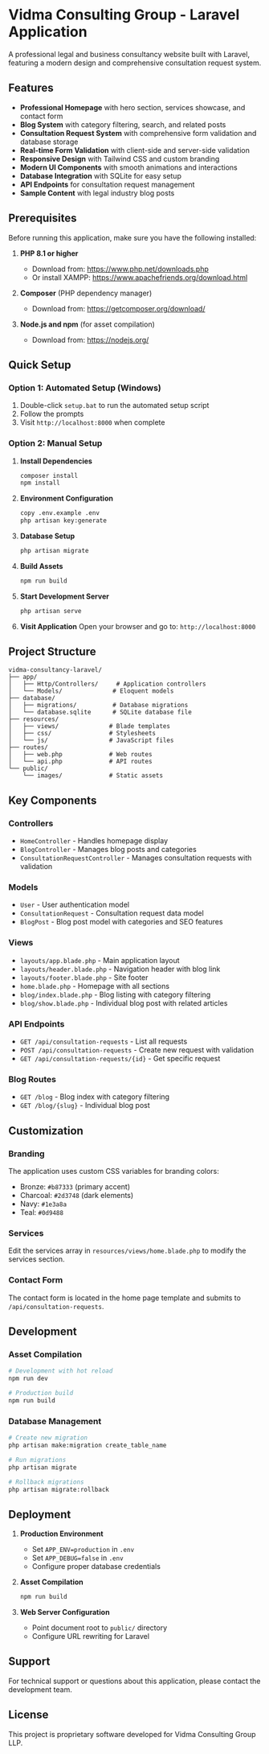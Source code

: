 # Vidma Consulting Group - Laravel Application

A professional legal and business consultancy website built with Laravel, featuring a modern design and comprehensive consultation request system.

## Features

- **Professional Homepage** with hero section, services showcase, and contact form
- **Blog System** with category filtering, search, and related posts
- **Consultation Request System** with comprehensive form validation and database storage
- **Real-time Form Validation** with client-side and server-side validation
- **Responsive Design** with Tailwind CSS and custom branding
- **Modern UI Components** with smooth animations and interactions
- **Database Integration** with SQLite for easy setup
- **API Endpoints** for consultation request management
- **Sample Content** with legal industry blog posts

## Prerequisites

Before running this application, make sure you have the following installed:

1. **PHP 8.1 or higher**
   - Download from: https://www.php.net/downloads.php
   - Or install XAMPP: https://www.apachefriends.org/download.html

2. **Composer** (PHP dependency manager)
   - Download from: https://getcomposer.org/download/

3. **Node.js and npm** (for asset compilation)
   - Download from: https://nodejs.org/

## Quick Setup

### Option 1: Automated Setup (Windows)
1. Double-click `setup.bat` to run the automated setup script
2. Follow the prompts
3. Visit `http://localhost:8000` when complete

### Option 2: Manual Setup

1. **Install Dependencies**
   ```bash
   composer install
   npm install
   ```

2. **Environment Configuration**
   ```bash
   copy .env.example .env
   php artisan key:generate
   ```

3. **Database Setup**
   ```bash
   php artisan migrate
   ```

4. **Build Assets**
   ```bash
   npm run build
   ```

5. **Start Development Server**
   ```bash
   php artisan serve
   ```

6. **Visit Application**
   Open your browser and go to: `http://localhost:8000`

## Project Structure

```
vidma-consultancy-laravel/
├── app/
│   ├── Http/Controllers/     # Application controllers
│   └── Models/              # Eloquent models
├── database/
│   ├── migrations/          # Database migrations
│   └── database.sqlite      # SQLite database file
├── resources/
│   ├── views/              # Blade templates
│   ├── css/                # Stylesheets
│   └── js/                 # JavaScript files
├── routes/
│   ├── web.php             # Web routes
│   └── api.php             # API routes
└── public/
    └── images/             # Static assets
```

## Key Components

### Controllers
- `HomeController` - Handles homepage display
- `BlogController` - Manages blog posts and categories
- `ConsultationRequestController` - Manages consultation requests with validation

### Models
- `User` - User authentication model
- `ConsultationRequest` - Consultation request data model
- `BlogPost` - Blog post model with categories and SEO features

### Views
- `layouts/app.blade.php` - Main application layout
- `layouts/header.blade.php` - Navigation header with blog link
- `layouts/footer.blade.php` - Site footer
- `home.blade.php` - Homepage with all sections
- `blog/index.blade.php` - Blog listing with category filtering
- `blog/show.blade.php` - Individual blog post with related articles

### API Endpoints
- `GET /api/consultation-requests` - List all requests
- `POST /api/consultation-requests` - Create new request with validation
- `GET /api/consultation-requests/{id}` - Get specific request

### Blog Routes
- `GET /blog` - Blog index with category filtering
- `GET /blog/{slug}` - Individual blog post

## Customization

### Branding
The application uses custom CSS variables for branding colors:
- Bronze: `#b87333` (primary accent)
- Charcoal: `#2d3748` (dark elements)
- Navy: `#1e3a8a`
- Teal: `#0d9488`

### Services
Edit the services array in `resources/views/home.blade.php` to modify the services section.

### Contact Form
The contact form is located in the home page template and submits to `/api/consultation-requests`.

## Development

### Asset Compilation
```bash
# Development with hot reload
npm run dev

# Production build
npm run build
```

### Database Management
```bash
# Create new migration
php artisan make:migration create_table_name

# Run migrations
php artisan migrate

# Rollback migrations
php artisan migrate:rollback
```

## Deployment

1. **Production Environment**
   - Set `APP_ENV=production` in `.env`
   - Set `APP_DEBUG=false` in `.env`
   - Configure proper database credentials

2. **Asset Compilation**
   ```bash
   npm run build
   ```

3. **Web Server Configuration**
   - Point document root to `public/` directory
   - Configure URL rewriting for Laravel

## Support

For technical support or questions about this application, please contact the development team.

## License

This project is proprietary software developed for Vidma Consulting Group LLP.

